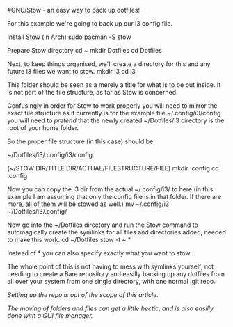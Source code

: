 #GNU/Stow - an easy way to back up dotfiles!

For this example we're going to back up our i3 config file.

Install Stow (in Arch)
    sudo pacman -S stow

Prepare Stow directory
    cd ~ 
    mkdir Dotfiles
    cd Dotfiles

Next, to keep things organised, we'll create a directory for this and any future i3 files we want to stow.
    mkdir i3
    cd i3

This folder should be seen as a merely a title for what is to be put inside. It is not part of the file structure, as far as Stow is concerned.

Confusingly in order for Stow to work properly you will need to mirror the exact file structure as it currently is for the example file ~/.config/i3/config
you will need to *pretend* that the newly created ~/Dotfiles/i3 directory is the root of your home folder.

So the proper file structure (in this case) should be:

~/Dotfiles/i3/.config/i3/config

(~/STOW DIR/TITLE DIR/ACTUAL/FILESTRUCTURE/FILE)
    mkdir .config
    cd .config

Now you can copy the i3 dir from the actual ~/.config/i3/ to here (in this example I am assuming that only the config file is in that folder. If there are more, all of them will be stowed as well.)
    mv ~/.config/i3 ~/Dotfiles/i3/.config/

Now go into the ~/Dotfiles directory and run the Stow command to automagically create the symlinks for all files and directories added, needed to make this work.
    cd ~/Dotfiles
    stow -t ~ *

Instead of * you can also specify exactly what you want to stow.


The whole point of this is not having to mess with symlinks yourself, not needing to create a Bare repository and easilly backing up any dotfiles from all over your system from one single directory, with one normal .git repo. 

*Setting up the repo is out of the scope of this article.*

*The moving of folders and files can get a little hectic, and is also easilly done with a GUI file manager.*
